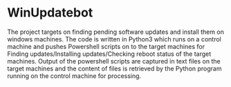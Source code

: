 # WinUpdatebot
The project targets on finding pending software updates and install them on windows machines. 
The code is written in Python3 which runs on a control machine and pushes Powershell scripts on to the target machines for Finding updates/Installing updates/Checking reboot status of the target machines.
Output of the powershell scripts are captured in text files on the target machines and the content of files is retrieved by the Python program running on the control machine for processing.
